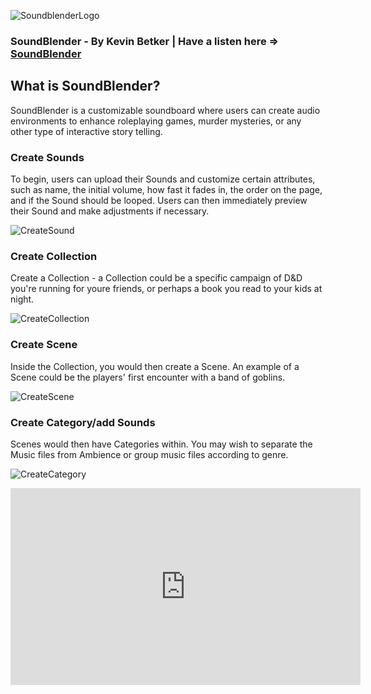 ![SoundblenderLogo](http://kevinbetker.com/App_Academy/soundblender/githubStuffs/animatedLogoGithub2.gif)

### SoundBlender - By Kevin Betker | Have a listen here => [SoundBlender](https://soundblender.herokuapp.com/)

## What is SoundBlender?
SoundBlender is a customizable soundboard where users can create audio environments to enhance roleplaying games, murder mysteries, or any other type of interactive story telling.

### Create Sounds
To begin, users can upload their Sounds and customize certain attributes, such as name, the initial volume, how fast it fades in, the order on the page, and if the Sound should be looped.  Users can then immediately preview their Sound and make adjustments if necessary.

![CreateSound](http://kevinbetker.com/App_Academy/soundblender/githubStuffs/createSound.gif)

### Create Collection
Create a Collection - a Collection could be a specific campaign of D&D you're running for youre friends, or perhaps a book you read to your kids at night.

![CreateCollection](http://kevinbetker.com/App_Academy/soundblender/githubStuffs/createCollection.gif)

### Create Scene
Inside the Collection, you would then create a Scene. An example of a Scene could be the players' first encounter with a band of goblins.

![CreateScene](http://kevinbetker.com/App_Academy/soundblender/githubStuffs/crateScene.gif)

### Create Category/add Sounds
Scenes would then have Categories within. You may wish to separate the Music files from Ambience or group music files according to genre.

![CreateCategory](http://kevinbetker.com/App_Academy/soundblender/githubStuffs/createCategories.gif)



<iframe width="560" height="315" src="https://www.youtube.com/embed/MQg4vNttyeQ" title="YouTube video player" frameborder="0" allow="accelerometer; autoplay; clipboard-write; encrypted-media; gyroscope; picture-in-picture" allowfullscreen></iframe>

